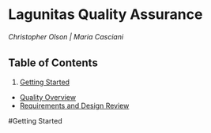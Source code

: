 # Lagunitas Quality Assurance
###### Christopher Olson  |  Maria Casciani

## Table of Contents
1. [Getting Started](#getting-started)
  * [Quality Overview](#quality-overview)
  * [Requirements and Design Review](#requirements-and-design-review)

#Getting Started
